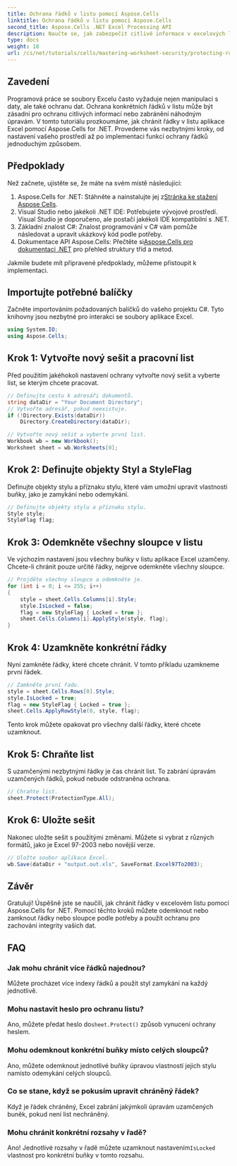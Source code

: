 ```yaml
---
title: Ochrana řádků v listu pomocí Aspose.Cells
linktitle: Ochrana řádků v listu pomocí Aspose.Cells
second_title: Aspose.Cells .NET Excel Processing API
description: Naučte se, jak zabezpečit citlivé informace v excelových listech ochranou konkrétních řádků pomocí Aspose.Cells for .NET. Tento komplexní tutoriál pokrývá vše od nastavení vašeho prostředí.
type: docs
weight: 18
url: /cs/net/tutorials/cells/mastering-worksheet-security/protecting-rows/
---
```

## Zavedení

Programová práce se soubory Excelu často vyžaduje nejen manipulaci s daty, ale také ochranu dat. Ochrana konkrétních řádků v listu může být zásadní pro ochranu citlivých informací nebo zabránění náhodným úpravám. V tomto tutoriálu prozkoumáme, jak chránit řádky v listu aplikace Excel pomocí Aspose.Cells for .NET. Provedeme vás nezbytnými kroky, od nastavení vašeho prostředí až po implementaci funkcí ochrany řádků jednoduchým způsobem.

## Předpoklady
Než začnete, ujistěte se, že máte na svém místě následující:

1.  Aspose.Cells for .NET: Stáhněte a nainstalujte jej z[Stránka ke stažení Aspose Cells](https://releases.aspose.com/cells/net/).
2. Visual Studio nebo jakékoli .NET IDE: Potřebujete vývojové prostředí. Visual Studio je doporučeno, ale postačí jakékoli IDE kompatibilní s .NET.
3. Základní znalost C#: Znalost programování v C# vám pomůže následovat a upravit ukázkový kód podle potřeby.
4.  Dokumentace API Aspose.Cells: Přečtěte si[Aspose.Cells pro dokumentaci .NET](https://reference.aspose.com/cells/net/) pro přehled struktury tříd a metod.

Jakmile budete mít připravené předpoklady, můžeme přistoupit k implementaci.

## Importujte potřebné balíčky
Začněte importováním požadovaných balíčků do vašeho projektu C#. Tyto knihovny jsou nezbytné pro interakci se soubory aplikace Excel.

```csharp
using System.IO;
using Aspose.Cells;
```

## Krok 1: Vytvořte nový sešit a pracovní list
Před použitím jakéhokoli nastavení ochrany vytvořte nový sešit a vyberte list, se kterým chcete pracovat.

```csharp
// Definujte cestu k adresáři dokumentů.
string dataDir = "Your Document Directory";
// Vytvořte adresář, pokud neexistuje.
if (!Directory.Exists(dataDir))
    Directory.CreateDirectory(dataDir);

// Vytvořte nový sešit a vyberte první list.
Workbook wb = new Workbook();
Worksheet sheet = wb.Worksheets[0];
```

## Krok 2: Definujte objekty Styl a StyleFlag
Definujte objekty stylu a příznaku stylu, které vám umožní upravit vlastnosti buňky, jako je zamykání nebo odemykání.

```csharp
// Definujte objekty stylu a příznaku stylu.
Style style;
StyleFlag flag;
```

## Krok 3: Odemkněte všechny sloupce v listu
Ve výchozím nastavení jsou všechny buňky v listu aplikace Excel uzamčeny. Chcete-li chránit pouze určité řádky, nejprve odemkněte všechny sloupce.

```csharp
// Projděte všechny sloupce a odemkněte je.
for (int i = 0; i <= 255; i++)
{
    style = sheet.Cells.Columns[i].Style;
    style.IsLocked = false;
    flag = new StyleFlag { Locked = true };
    sheet.Cells.Columns[i].ApplyStyle(style, flag);
}
```

## Krok 4: Uzamkněte konkrétní řádky
Nyní zamkněte řádky, které chcete chránit. V tomto příkladu uzamkneme první řádek.

```csharp
// Zamkněte první řadu.
style = sheet.Cells.Rows[0].Style;
style.IsLocked = true;
flag = new StyleFlag { Locked = true };
sheet.Cells.ApplyRowStyle(0, style, flag);
```

Tento krok můžete opakovat pro všechny další řádky, které chcete uzamknout.

## Krok 5: Chraňte list
S uzamčenými nezbytnými řádky je čas chránit list. To zabrání úpravám uzamčených řádků, pokud nebude odstraněna ochrana.

```csharp
// Chraňte list.
sheet.Protect(ProtectionType.All);
```

## Krok 6: Uložte sešit
Nakonec uložte sešit s použitými změnami. Můžete si vybrat z různých formátů, jako je Excel 97-2003 nebo novější verze.

```csharp
// Uložte soubor aplikace Excel.
wb.Save(dataDir + "output.out.xls", SaveFormat.Excel97To2003);
```

## Závěr
Gratuluji! Úspěšně jste se naučili, jak chránit řádky v excelovém listu pomocí Aspose.Cells for .NET. Pomocí těchto kroků můžete odemknout nebo zamknout řádky nebo sloupce podle potřeby a použít ochranu pro zachování integrity vašich dat.

## FAQ
### Jak mohu chránit více řádků najednou?
Můžete procházet více indexy řádků a použít styl zamykání na každý jednotlivě.

### Mohu nastavit heslo pro ochranu listu?
 Ano, můžete předat heslo do`sheet.Protect()` způsob vynucení ochrany heslem.

### Mohu odemknout konkrétní buňky místo celých sloupců?
Ano, můžete odemknout jednotlivé buňky úpravou vlastností jejich stylu namísto odemykání celých sloupců.

### Co se stane, když se pokusím upravit chráněný řádek?
Když je řádek chráněný, Excel zabrání jakýmkoli úpravám uzamčených buněk, pokud není list nechráněný.

### Mohu chránit konkrétní rozsahy v řadě?
 Ano! Jednotlivé rozsahy v řadě můžete uzamknout nastavením`IsLocked` vlastnost pro konkrétní buňky v tomto rozsahu.